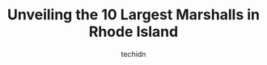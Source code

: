 ---
layout: ampstory
image: https://i0.wp.com/www.depkes.org/wp-content/uploads/2023/06/marshalls-0-in-rhode-island-1685968932.jpeg?resize=640,853
author: techidn
featured: false
description: Discover the impressive array of Marshalls options in Rhode Island, where you can find 10 of the largest Marshalls establishments in the area. From renowned classics to hidden gems, Rhode Is
title: Unveiling the 10 Largest Marshalls in Rhode Island
cover:
   title: Unveiling the 10 Largest Marshalls in Rhode Island
   subtitle: Rickpate
   background: https://www.depkes.org/wp-content/uploads/2023/06/marshalls-0-in-rhode-island-1685968932.jpeg

pages: 
 - layout: thirds
   top: <h1>#1 Marshalls</h1>
   bottom: "<p>Two registers open and about thirty people in line. Not very clean either. Bathroom was disgusting. Couldnt get beyond the smell so left. This Marshalls used to be grea</p>"
   background: https://www.depkes.org/wp-content/uploads/2023/06/marshalls-1-in-rhode-island-1685968933.jpeg
   backgroundblur: true
 - layout: thirds
   top: <h1>#2 Marshalls</h1>
   bottom: "<p>622 George Washington Hwy, Lincoln, RI 02865, United States</p>"
   background: https://www.depkes.org/wp-content/uploads/2023/06/marshalls-2-in-rhode-island-1685968933.jpeg
   cta:
      link: https://www.depkes.org/blog/unveiling-the-10-largest-marshalls-in-rhode-island/
      text: Unveiling the 10 Largest Marshalls in Rhode Island
 - layout: thirds
   top: <h1>#3 Marshalls</h1>
   bottom: "<p>1925 Pawtucket Ave, East Providence, RI 02914, United States</p>"
   background: https://www.depkes.org/wp-content/uploads/2023/06/marshalls-3-in-rhode-island-1685968933.jpeg
   cta:
      link: https://www.depkes.org/blog/unveiling-the-10-largest-marshalls-in-rhode-island/
      text: Unveiling the 10 Largest Marshalls in Rhode Island
 - layout: thirds
   top: <h1>#4 Marshalls & HomeGoods</h1>
   bottom: "<p>91 Point Judith Rd, Narragansett, RI 02882, United States</p>"
   background: https://plus.unsplash.com/premium_photo-1664640458616-3c74f8cb4589?ixlib=rb-4.0.3&ixid=MnwxMjA3fDB8MHxwaG90by1wYWdlfHx8fGVufDB8fHx8&auto=format&fit=crop&w=640&h=853&q=80
   cta:
      link: https://www.depkes.org/blog/unveiling-the-10-largest-marshalls-in-rhode-island/
      text: Unveiling the 10 Largest Marshalls in Rhode Island
 - layout: thirds
   top: <h1>#5 Marshalls</h1>
   bottom: "<p>573 Grand Army of the Republic Hwy #1, Swansea, MA 02777, United States</p>"
   background: https://images.unsplash.com/photo-1567360425618-1594206637d2?ixlib=rb-4.0.3&ixid=MnwxMjA3fDB8MHxwaG90by1wYWdlfHx8fGVufDB8fHx8&auto=format&fit=crop&w=640&h=853&q=80
   cta:
      link: https://www.depkes.org/blog/unveiling-the-10-largest-marshalls-in-rhode-island/
      text: Unveiling the 10 Largest Marshalls in Rhode Island
 - layout: thirds
   top: <h1>#6 Marshalls</h1>
   bottom: "<p>200 Franklin Village Drive, Franklin, MA 02038, United States</p>"
   background: https://images.unsplash.com/photo-1604871000636-074fa5117945?ixlib=rb-4.0.3&ixid=MnwxMjA3fDB8MHxwaG90by1wYWdlfHx8fGVufDB8fHx8&auto=format&fit=crop&w=640&h=853&q=80
   cta:
      link: https://www.depkes.org/blog/unveiling-the-10-largest-marshalls-in-rhode-island/
      text: Unveiling the 10 Largest Marshalls in Rhode Island
 - layout: thirds
   top: <h1>#7 Marshalls</h1>
   bottom: "<p>1250 S Washington St, Attleboro, MA 02760, United States</p>"
   background: https://images.unsplash.com/photo-1552083974-186346191183?ixlib=rb-4.0.3&ixid=MnwxMjA3fDB8MHxwaG90by1wYWdlfHx8fGVufDB8fHx8&auto=format&fit=crop&w=640&h=853&q=80
   cta:
      link: https://www.depkes.org/blog/unveiling-the-10-largest-marshalls-in-rhode-island/
      text: Unveiling the 10 Largest Marshalls in Rhode Island
 - layout: thirds
   middle: Continue reading...
   background: https://images.unsplash.com/photo-1496096265110-f83ad7f96608?ixlib=rb-4.0.3&ixid=MnwxMjA3fDB8MHxwaG90by1wYWdlfHx8fGVufDB8fHx8&auto=format&fit=crop&w=640&h=853&q=80
   cta:
      link: https://www.depkes.org/blog/unveiling-the-10-largest-marshalls-in-rhode-island/
      text: Unveiling the 10 Largest Marshalls in Rhode Island
      
---